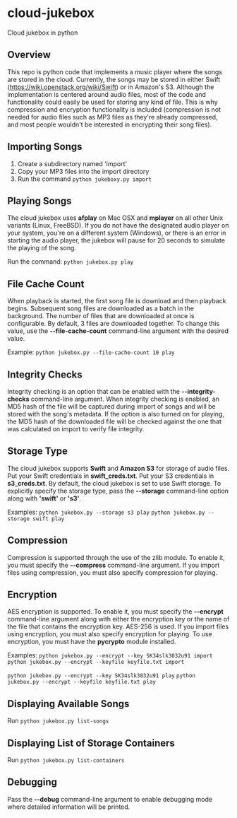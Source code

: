 cloud-jukebox
=============

Cloud jukebox in python

Overview
--------
This repo is python code that implements a music player where the songs are stored
in the cloud. Currently, the songs may be stored in either Swift (https://wiki.openstack.org/wiki/Swift)
or in Amazon's S3. Although the implementation is centered around audio files, most
of the code and functionality could easily be used for storing any kind of file. This
is why compression and encryption functionality is included (compression is not
needed for audio files such as MP3 files as they're already compressed, and most
people wouldn't be interested in encrypting their song files).

Importing Songs
---------------
1. Create a subdirectory named 'import'
2. Copy your MP3 files into the import directory
3. Run the command `python jukeboxy.py import`

Playing Songs
-------------
The cloud jukebox uses **afplay** on Mac OSX and **mplayer** on all other Unix variants (Linux, FreeBSD).
If you do not have the designated audio player on your system, you're on a different system (Windows),
or there is an error in starting the audio player, the jukebox will pause for 20 seconds to simulate
the playing of the song.

Run the command: `python jukebox.py play`

File Cache Count
----------------
When playback is started, the first song file is download and then playback begins.  Subsequent
song files are downloaded as a batch in the background. The number of files that are downloaded
at once is configurable. By default, 3 files are downloaded together. To change this value, use
the **--file-cache-count** command-line argument with the desired value.

Example: `python jukebox.py --file-cache-count 10 play`

Integrity Checks
----------------
Integrity checking is an option that can be enabled with the **--integrity-checks** command-line
argument. When integrity checking is enabled, an MD5 hash of the file will be captured during
import of songs and will be stored with the song's metadata. If the option is also turned on
for playing, the MD5 hash of the downloaded file will be checked against the one that was
calculated on import to verify file integrity.

Storage Type
------------
The cloud jukebox supports **Swift** and **Amazon S3** for storage of audio files.  Put your Swift
credentials in **swift_creds.txt**.  Put your S3 credentials in **s3_creds.txt**.  By default, the cloud
jukebox is set to use Swift storage.  To explicitly specify the storage type, pass the **--storage**
command-line option along with **'swift'** or **'s3'**.

Examples:
`python jukebox.py --storage s3 play`
`python jukebox.py --storage swift play`

Compression
-----------
Compression is supported through the use of the zlib module. To enable it, you must specify
the **--compress** command-line argument. If you import files using compression, you must also
specify compression for playing.

Encryption
----------
AES encryption is supported. To enable it, you must specify the **--encrypt** command-line argument
along with either the encryption key or the name of the file that contains the encryption key.
AES-256 is used. If you import files using encryption, you must also specify encryption for
playing. To use encryption, you must have the **pycrypto** module installed.

Examples:
`python jukebox.py --encrypt --key SK34slk3032u91 import`
`python jukebox.py --encrypt --keyfile keyfile.txt import`

`python jukebox.py --encrypt --key SK34slk3032u91 play`
`python jukebox.py --encrypt --keyfile keyfile.txt play`


Displaying Available Songs
----------------------
Run `python jukebox.py list-songs`

Displaying List of Storage Containers
-------------------------------------
Run `python jukebox.py list-containers`

Debugging
---------
Pass the **--debug** command-line argument to enable debugging mode where detailed information
will be printed.
